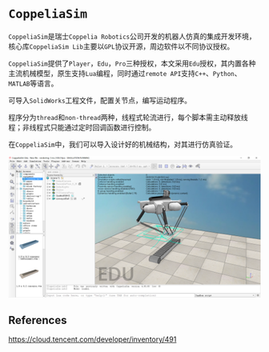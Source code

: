 # `CoppeliaSim`

`CoppeliaSim`是瑞士`Coppelia Robotics`公司开发的机器人仿真的集成开发环境，核心库`CoppeliaSim Lib`主要以`GPL`协议开源，周边软件以不同协议授权。

`CoppeliaSim`提供了`Player`，`Edu`，`Pro`三种授权，本文采用`Edu`授权，其内置各种主流机械模型，原生支持`Lua`编程，同时通过`remote API`支持`C++`、`Python`、`MATLAB`等语言。

可导入`SolidWorks`工程文件，配置关节点，编写运动程序。

程序分为`thread`和`non-thread`两种，线程式轮流进行，每个脚本需主动释放线程；非线程式只能通过定时回调函数进行控制。

在`CoppeliaSim`中，我们可以导入设计好的机械结构，对其进行仿真验证。

![image-20211004104443744](media/CoppeliaSim/image-20211004104443744.png)

## References

https://cloud.tencent.com/developer/inventory/491
